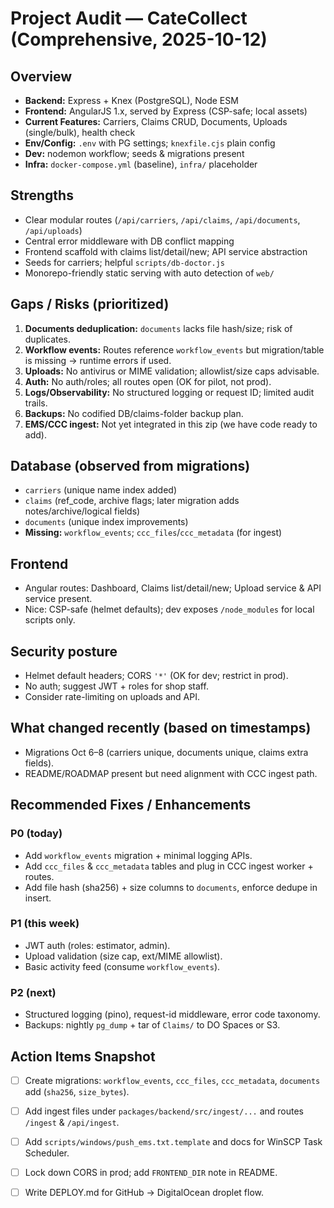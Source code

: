# Project Audit — CateCollect (Comprehensive, 2025-10-12)

## Overview
- **Backend:** Express + Knex (PostgreSQL), Node ESM
- **Frontend:** AngularJS 1.x, served by Express (CSP-safe; local assets)
- **Current Features:** Carriers, Claims CRUD, Documents, Uploads (single/bulk), health check
- **Env/Config:** `.env` with PG settings; `knexfile.cjs` plain config
- **Dev:** nodemon workflow; seeds & migrations present
- **Infra:** `docker-compose.yml` (baseline), `infra/` placeholder

## Strengths
- Clear modular routes (`/api/carriers`, `/api/claims`, `/api/documents`, `/api/uploads`)
- Central error middleware with DB conflict mapping
- Frontend scaffold with claims list/detail/new; API service abstraction
- Seeds for carriers; helpful `scripts/db-doctor.js`
- Monorepo-friendly static serving with auto detection of `web/`

## Gaps / Risks (prioritized)
1. **Documents deduplication:** `documents` lacks file hash/size; risk of duplicates.
2. **Workflow events:** Routes reference `workflow_events` but migration/table is missing -> runtime errors if used.
3. **Uploads:** No antivirus or MIME validation; allowlist/size caps advisable.
4. **Auth:** No auth/roles; all routes open (OK for pilot, not prod).
5. **Logs/Observability:** No structured logging or request ID; limited audit trails.
6. **Backups:** No codified DB/claims-folder backup plan.
7. **EMS/CCC ingest:** Not yet integrated in this zip (we have code ready to add).

## Database (observed from migrations)
- `carriers` (unique name index added)
- `claims` (ref_code, archive flags; later migration adds notes/archive/logical fields)
- `documents` (unique index improvements)
- **Missing:** `workflow_events`; `ccc_files`/`ccc_metadata` (for ingest)

## Frontend
- Angular routes: Dashboard, Claims list/detail/new; Upload service & API service present.
- Nice: CSP-safe (helmet defaults); dev exposes `/node_modules` for local scripts only.

## Security posture
- Helmet default headers; CORS `'*'` (OK for dev; restrict in prod).
- No auth; suggest JWT + roles for shop staff.
- Consider rate-limiting on uploads and API.

## What changed recently (based on timestamps)
- Migrations Oct 6–8 (carriers unique, documents unique, claims extra fields).
- README/ROADMAP present but need alignment with CCC ingest path.

## Recommended Fixes / Enhancements
### P0 (today)
- Add `workflow_events` migration + minimal logging APIs.
- Add `ccc_files` & `ccc_metadata` tables and plug in CCC ingest worker + routes.
- Add file hash (sha256) + size columns to `documents`, enforce dedupe in insert.

### P1 (this week)
- JWT auth (roles: estimator, admin).
- Upload validation (size cap, ext/MIME allowlist).
- Basic activity feed (consume `workflow_events`).

### P2 (next)
- Structured logging (pino), request-id middleware, error code taxonomy.
- Backups: nightly `pg_dump` + tar of `Claims/` to DO Spaces or S3.

## Action Items Snapshot
- [ ] Create migrations: `workflow_events`, `ccc_files`, `ccc_metadata`, `documents` add (`sha256`, `size_bytes`).
- [ ] Add ingest files under `packages/backend/src/ingest/...` and routes `/ingest` & `/api/ingest`.
- [ ] Add `scripts/windows/push_ems.txt.template` and docs for WinSCP Task Scheduler.
- [ ] Lock down CORS in prod; add `FRONTEND_DIR` note in README.
- [ ] Write DEPLOY.md for GitHub → DigitalOcean droplet flow.

